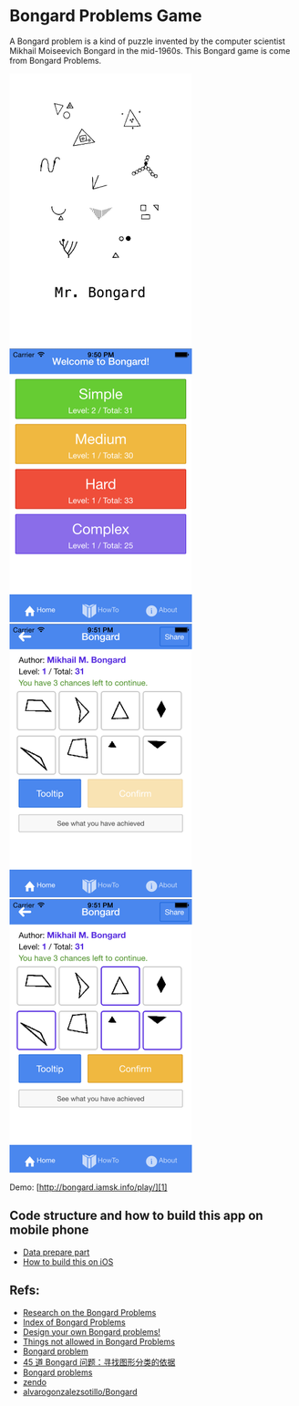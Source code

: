 # Bongard Problems Game
A Bongard problem is a kind of puzzle invented by the computer scientist Mikhail Moiseevich Bongard in the mid-1960s. This Bongard game is come from Bongard Problems.

<p>
    <img src="server/website/images/Default@2x~iphone.jpg" width="320px" height="480px">
  <img src="server/website/images/1.png" width="320px" height="480px">
  <img src="server/website/images/2.png" width="320px" height="480px">
  <img src="server/website/images/3.png" width="320px" height="480px">
</p>

Demo: [http://bongard.iamsk.info/play/][1]

## Code structure and how to build this app on mobile phone
* [Data prepare part][2]
* [How to build this on iOS][3]

## Refs:
* [Research on the Bongard Problems][4]
* [Index of Bongard Problems][5]
* [Design your own Bongard problems!][6]
* [Things not allowed in Bongard Problems][7]
* [Bongard problem][8]
* [45 道 Bongard 问题：寻找图形分类的依据][9]
* [Bongard problems][10]
* [zendo][11]
* [alvarogonzalezsotillo/Bongard][12]

[1]:	http://bongard.iamsk.info/play/
[2]:	server/README.md
[3]:	src/client/README.md
[4]:	http://www.foundalis.com/res/diss_research.html
[5]:	http://www.foundalis.com/res/bps/bpidx.htm
[6]:	http://www.foundalis.com/res/designBP.html
[7]:	http://www.foundalis.com/res/invalBP.html
[8]:	http://en.wikipedia.org/wiki/Bongard_problem
[9]:	http://www.matrix67.com/blog/archives/6124
[10]:	http://lkozma.net/blog/bongard-problems/
[11]:	http://en.wikipedia.org/wiki/Zendo_%5C(game%5C)
[12]:	https://github.com/alvarogonzalezsotillo/Bongard